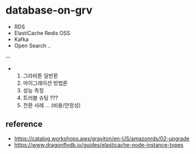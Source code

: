 # database-on-grv


* RDS
* ElastiCache Redis OSS
* Kafka
* Open Search ..


--

* 1. 그라비톤 일반론   
  2. 마이그레이션 방법론   
  3. 성능 측정   
  4. 트러블 슈팅 ???
  5. 전환 사례 ... (비용/안정성) 
 


## reference ##

* https://catalog.workshops.aws/graviton/en-US/amazonrds/02-upgrade
* https://www.dragonflydb.io/guides/elasticache-node-instance-types
